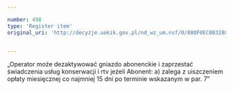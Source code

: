 ```yaml
---

number: 498
type: 'Register item'
original_uri: 'http://decyzje.uokik.gov.pl/nd_wz_um.nsf/0/880F0EC0B3288B48C12572DD0032959E?OpenDocument'


---
```


„Operator może dezaktywować gniazdo abonenckie i zaprzestać świadczenia usług konserwacji i rtv jeżeli Abonent: a) zalega z uiszczeniem opłaty miesięcznej co najmniej 15 dni po terminie wskazanym w par. 7”
